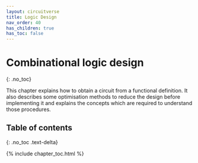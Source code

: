 ```yaml
---
layout: circuitverse
title: Logic Design
nav_order: 40
has_children: true
has_toc: false
---
```



# Combinational logic design
{: .no_toc}

This chapter explains how to obtain a circuit from a functional definition. It also describes some optimisation methods to reduce the design before implementing it and explains the concepts which are required to understand those procedures.


## Table of contents
{: .no_toc .text-delta}

{% include chapter_toc.html %}
